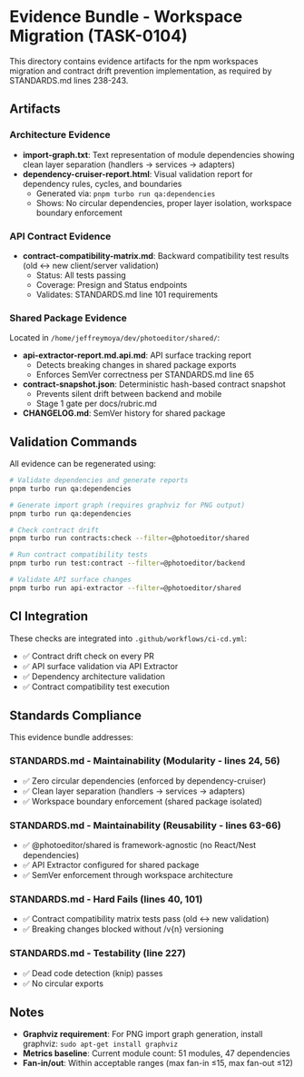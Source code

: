 # Evidence Bundle - Workspace Migration (TASK-0104)

This directory contains evidence artifacts for the npm workspaces migration and contract drift prevention implementation, as required by STANDARDS.md lines 238-243.

## Artifacts

### Architecture Evidence
- **import-graph.txt**: Text representation of module dependencies showing clean layer separation (handlers → services → adapters)
- **dependency-cruiser-report.html**: Visual validation report for dependency rules, cycles, and boundaries
  - Generated via: `pnpm turbo run qa:dependencies`
  - Shows: No circular dependencies, proper layer isolation, workspace boundary enforcement

### API Contract Evidence
- **contract-compatibility-matrix.md**: Backward compatibility test results (old ↔ new client/server validation)
  - Status: All tests passing
  - Coverage: Presign and Status endpoints
  - Validates: STANDARDS.md line 101 requirements

### Shared Package Evidence
Located in `/home/jeffreymoya/dev/photoeditor/shared/`:
- **api-extractor-report.md.api.md**: API surface tracking report
  - Detects breaking changes in shared package exports
  - Enforces SemVer correctness per STANDARDS.md line 65
- **contract-snapshot.json**: Deterministic hash-based contract snapshot
  - Prevents silent drift between backend and mobile
  - Stage 1 gate per docs/rubric.md
- **CHANGELOG.md**: SemVer history for shared package

## Validation Commands

All evidence can be regenerated using:

```bash
# Validate dependencies and generate reports
pnpm turbo run qa:dependencies

# Generate import graph (requires graphviz for PNG output)
pnpm turbo run qa:dependencies

# Check contract drift
pnpm turbo run contracts:check --filter=@photoeditor/shared

# Run contract compatibility tests
pnpm turbo run test:contract --filter=@photoeditor/backend

# Validate API surface changes
pnpm turbo run api-extractor --filter=@photoeditor/shared
```

## CI Integration

These checks are integrated into `.github/workflows/ci-cd.yml`:
- ✅ Contract drift check on every PR
- ✅ API surface validation via API Extractor
- ✅ Dependency architecture validation
- ✅ Contract compatibility test execution

## Standards Compliance

This evidence bundle addresses:

### STANDARDS.md - Maintainability (Modularity - lines 24, 56)
- ✅ Zero circular dependencies (enforced by dependency-cruiser)
- ✅ Clean layer separation (handlers → services → adapters)
- ✅ Workspace boundary enforcement (shared package isolated)

### STANDARDS.md - Maintainability (Reusability - lines 63-66)
- ✅ @photoeditor/shared is framework-agnostic (no React/Nest dependencies)
- ✅ API Extractor configured for shared package
- ✅ SemVer enforcement through workspace architecture

### STANDARDS.md - Hard Fails (lines 40, 101)
- ✅ Contract compatibility matrix tests pass (old ↔ new validation)
- ✅ Breaking changes blocked without /v{n} versioning

### STANDARDS.md - Testability (line 227)
- ✅ Dead code detection (knip) passes
- ✅ No circular exports

## Notes

- **Graphviz requirement**: For PNG import graph generation, install graphviz: `sudo apt-get install graphviz`
- **Metrics baseline**: Current module count: 51 modules, 47 dependencies
- **Fan-in/out**: Within acceptable ranges (max fan-in ≤15, max fan-out ≤12)
